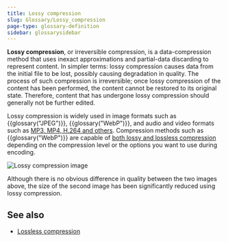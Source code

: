 ```yaml
---
title: Lossy compression
slug: Glossary/Lossy_compression
page-type: glossary-definition
sidebar: glossarysidebar
---
```



**Lossy compression**, or irreversible compression, is a data-compression method that uses inexact approximations and partial-data discarding to represent content. In simpler terms: lossy compression causes data from the initial file to be lost, possibly causing degradation in quality. The process of such compression is irreversible; once lossy compression of the content has been performed, the content cannot be restored to its original state. Therefore, content that has undergone lossy compression should generally not be further edited.

Lossy compression is widely used in image formats such as {{glossary("JPEG")}}, {{glossary("WebP")}}, and audio and video formats such as [MP3, MP4, H.264 and others](/en-US/docs/Web/HTTP/Basics_of_HTTP/MIME_types/Common_types).
Compression methods such as {{glossary("WebP")}} are capable of [both lossy and lossless compression](https://developers.google.com/speed/webp/docs/compression) depending on the compression level or the options you want to use during encoding.

![Lossy compression image](2019-11-18.png)

Although there is no obvious difference in quality between the two images above, the size of the second image has been significantly reduced using lossy compression.

## See also

- [Lossless compression](/en-US/docs/Glossary/Lossless_compression)

